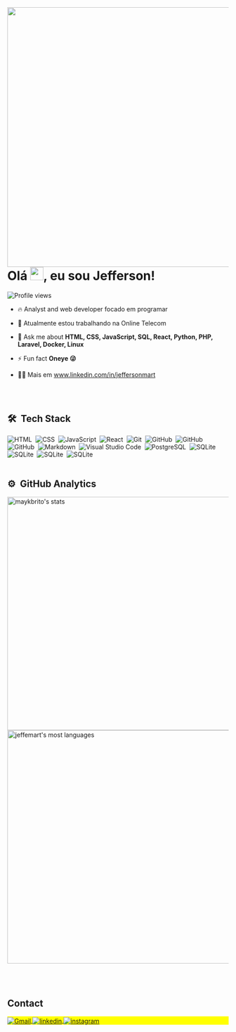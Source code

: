 <img align="right" height="590em" src="https://raw.githubusercontent.com/gist/jeffemart/3a2b9fdd9ffe7c974168501138c4ccae/raw/5a0dbade641326085b2085b681cdf8dca8be785c/overview.svg"/>
<h1 align="left">Olá <img src="https://raw.githubusercontent.com/kaueMarques/kaueMarques/master/hi.gif" height="30px">, eu sou Jefferson!</h1>
<p align="left"> <img src="https://komarev.com/ghpvc/?username=jeffemart&color=yellow" alt="Profile views" /> </p>

- 🔥 Analyst and web developer focado em programar

- 🔭 Atualmente estou trabalhando na Online Telecom

- 💬 Ask me about **HTML, CSS, JavaScript, SQL, React, Python, PHP, Laravel, Docker, Linux**

- ⚡ Fun fact **Oneye 😜**

- 👨‍💻 Mais em www.linkedin.com/in/jeffersonmart


<br><br>
## 🛠 &nbsp;Tech Stack
![HTML](https://img.shields.io/badge/-HTML-05122A?style=flat&logo=HTML5)&nbsp;
![CSS](https://img.shields.io/badge/-CSS-05122A?style=flat&logo=CSS3&logoColor=1572B6)&nbsp;
![JavaScript](https://img.shields.io/badge/-JavaScript-05122A?style=flat&logo=javascript)&nbsp;
![React](https://img.shields.io/badge/-React-05122A?style=flat&logo=react)&nbsp;
![Git](https://img.shields.io/badge/-Git-05122A?style=flat&logo=git)&nbsp;
![GitHub](https://img.shields.io/badge/-GitHub-05122A?style=flat&logo=github)&nbsp;
![GitHub](https://img.shields.io/badge/-PHP-05122A?style=flat&logo=php)&nbsp;
![GitHub](https://img.shields.io/badge/-Laravel-05122A?style=flat&logo=laravel)&nbsp;
![Markdown](https://img.shields.io/badge/-Markdown-05122A?style=flat&logo=markdown)&nbsp;
![Visual Studio Code](https://img.shields.io/badge/-Visual%20Studio%20Code-05122A?style=flat&logo=visual-studio-code&logoColor=007ACC)&nbsp;
![PostgreSQL](https://img.shields.io/badge/-PostgreSQL-05122A?style=flat&logo=postgresql)&nbsp;
![SQLite](https://img.shields.io/badge/-SQLite-05122A?style=flat&logo=sqlite)&nbsp;
![SQLite](https://img.shields.io/badge/-Python-05122A?style=flat&logo=python)&nbsp;
![SQLite](https://img.shields.io/badge/-Docker-05122A?style=flat&logo=docker)&nbsp;
![SQLite](https://img.shields.io/badge/-Linux-05122A?style=flat&logo=linux)&nbsp;
<br><br>
## ⚙️ &nbsp;GitHub Analytics
<p align="left">
<img width="530em" src="https://github-readme-stats.vercel.app/api?username=jeffemart&show_icons=true&theme=vision-friendly-dark" alt="maykbrito's stats"/>
<img width="530em" src="https://github-readme-stats.vercel.app/api/top-langs/?username=jeffemart&layout=compact&theme=vision-friendly-dark" alt="jeffemart's most languages"/>
</p>


<br><br>

## Contact

<p align="left" style="background:yellow">
<a href="jefferson.github@gmail.com" target="_blank">
  <img align="center" src="https://img.shields.io/badge/-jeffemart-05122A?style=flat&logo=gmail" alt="Gmail"/>
</a>
<a href="https://www.linkedin.com/in/jeffersonmart/" target="_blank">
  <img align="center" src="https://img.shields.io/badge/-jeffemart-05122A?style=flat&logo=linkedin" alt="linkedin"/>
</a>
<a href="https://www.instagram.com/jeffe_mar/" target="_blank">
 <img align="center" src="https://img.shields.io/badge/-jeffemart-05122A?style=flat&logo=instagram" alt="instagram"/>
</a>
</p>

